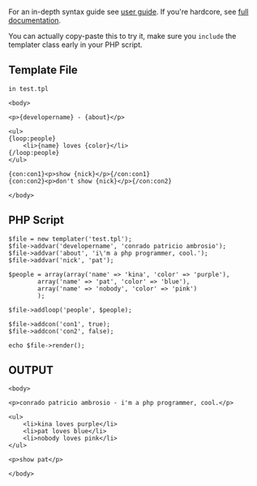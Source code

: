 For an in-depth syntax guide see [user guide](UserGuide.md). If you're hardcore, see [full documentation](Documentation.md).

You can actually copy-paste this to try it, make sure you `include` the templater class early in your PHP script.

## Template File ##
`in test.tpl`

```
<body>

<p>{developername} - {about}</p>

<ul>
{loop:people}
	<li>{name} loves {color}</li>
{/loop:people}
</ul>

{con:con1}<p>show {nick}</p>{/con:con1}
{con:con2}<p>don't show {nick}</p>{/con:con2}

</body>
```

## PHP Script ##
```
$file = new templater('test.tpl');
$file->addvar('developername', 'conrado patricio ambrosio');
$file->addvar('about', 'i\'m a php programmer, cool.');
$file->addvar('nick', 'pat');

$people = array(array('name' => 'kina', 'color' => 'purple'), 
		array('name' => 'pat', 'color' => 'blue'),
		array('name' => 'nobody', 'color' => 'pink')
		);

$file->addloop('people', $people);

$file->addcon('con1', true);
$file->addcon('con2', false);

echo $file->render();
```

## OUTPUT ##
```
<body>

<p>conrado patricio ambrosio - i'm a php programmer, cool.</p>

<ul>
	<li>kina loves purple</li>
	<li>pat loves blue</li>
	<li>nobody loves pink</li>
</ul>

<p>show pat</p>

</body>
```